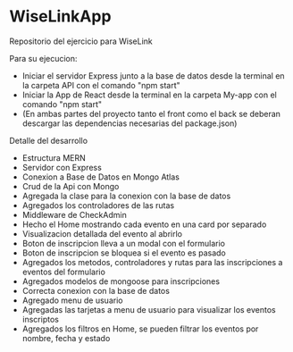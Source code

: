 # WiseLinkApp
Repositorio del ejercicio para WiseLink

Para su ejecucion:
- Iniciar el servidor Express junto a la base de datos desde la terminal en la carpeta API con el comando "npm start"
- Iniciar la App de React desde la terminal en la carpeta My-app con el comando "npm start"
- (En ambas partes del proyecto tanto el front como el back se deberan descargar las dependencias necesarias del package.json)

Detalle del desarrollo
- Estructura MERN
- Servidor con Express
- Conexion a Base de Datos en Mongo Atlas
- Crud de la Api con Mongo
- Agregada la clase para la conexion con la base de datos
- Agregados los controladores de las rutas
- Middleware de CheckAdmin
- Hecho el Home mostrando cada evento en una card por separado
- Visualizacion detallada del evento al abrirlo
- Boton de inscripcion lleva a un modal con el formulario
- Boton de inscripcion se bloquea si el evento es pasado
- Agregados los metodos, controladores y rutas para las inscripciones a eventos del formulario
- Agregados modelos de mongoose para inscripciones
- Correcta conexion con la base de datos
- Agregado menu de usuario
- Agregadas las tarjetas a menu de usuario para visualizar los eventos inscriptos
- Agregados los filtros en Home, se pueden filtrar los eventos por nombre, fecha y estado
